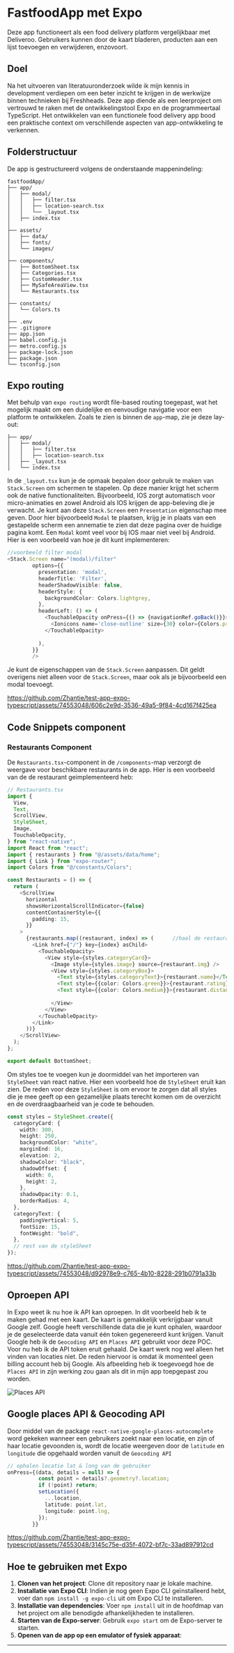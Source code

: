 # FastfoodApp met Expo

Deze app functioneert als een food delivery platform vergelijkbaar met Deliveroo. Gebruikers kunnen door de kaart bladeren, producten aan een lijst toevoegen en verwijderen, enzovoort.

## Doel

Na het uitvoeren van literatuuronderzoek wilde ik mijn kennis in development verdiepen om een beter inzicht te krijgen in de werkwijze binnen technieken bij Freshheads. Deze app diende als een leerproject om vertrouwd te raken met de ontwikkelingstool Expo en de programmeertaal TypeScript. Het ontwikkelen van een functionele food delivery app bood een praktische context om verschillende aspecten van app-ontwikkeling te verkennen.

## Folderstructuur

De app is gestructureerd volgens de onderstaande mappenindeling:

```
fastfoodApp/
├── app/
│   ├── modal/
│   │   ├── filter.tsx
│   │   ├── location-search.tsx
│   │   └── _layout.tsx
│   ├── index.tsx
│
├── assets/
│   ├── data/
│   ├── fonts/
│   └── images/
│
├── components/
│   ├── BottomSheet.tsx
│   ├── Categories.tsx
│   ├── CustomHeader.tsx
│   ├── MySafeAreaView.tsx
│   └── Restaurants.tsx
│
├── constants/
│   └── Colors.ts
│
├── .env
├── .gitignore
├── app.json
├── babel.config.js
├── metro.config.js
├── package-lock.json
├── package.json
└── tsconfig.json
```
## Expo routing
Met behulp van `expo routing` wordt file-based routing toegepast, wat het mogelijk maakt om een duidelijke en eenvoudige navigatie voor een platform te ontwikkelen. Zoals te zien is binnen de `app`-map, zie je deze lay-out:

```
├── app/
│   ├── modal/
│   │   ├── filter.tsx
│   │   ├── location-search.tsx
│   ├── _layout.tsx
│   └── index.tsx
```

In de `_layout.tsx` kun je de opmaak bepalen door gebruik te maken van `Stack.Screen` om schermen te stapelen. Op deze manier krijgt het scherm ook de native functionaliteiten. Bijvoorbeeld, IOS zorgt automatisch voor micro-animaties en zowel Android als IOS krijgen de app-beleving die je verwacht. Je kunt aan deze `Stack.Screen` een `Presentation` eigenschap mee geven. Door hier bijvoorbeeld `Modal` te plaatsen, krijg je in plaats van een gestapelde scherm een annematie te zien dat deze pagina over de huidige pagina komt. Een `Modal` komt veel voor bij IOS maar niet veel bij Android. Hier is een voorbeeld van hoe je dit kunt implementeren:

```typescript
//voorbeeld filter modal
<Stack.Screen name="(modal)/filter"
        options={{
          presentation: 'modal',
          headerTitle: 'Filter',
          headerShadowVisible: false,
          headerStyle: {
            backgroundColor: Colors.lightgrey,
          },
          headerLeft: () => (
            <TouchableOpacity onPress={() => {navigationRef.goBack()}}>
              <Ionicons name='close-outline' size={30} color={Colors.primary} />
            </TouchableOpacity>
            
          ),
        }}
        />
```

Je kunt de eigenschappen van de `Stack.Screen` aanpassen. Dit geldt overigens niet alleen voor de `Stack.Screen`, maar ook als je bijvoorbeeld een modal toevoegt.

https://github.com/Zhantie/test-app-expo-typescript/assets/74553048/606c2e9d-3536-49a5-9f84-4cd167f425ea

## Code Snippets component

### Restaurants Component

De `Restaurants.tsx`-component in de `/components`-map verzorgt de weergave voor beschikbare restaurants in de app. Hier is een voorbeeld van de de restaurant geimplementeerd heb:

```typescript
// Restaurants.tsx
import {
  View,
  Text,
  ScrollView,
  StyleSheet,
  Image,
  TouchableOpacity,
} from "react-native";
import React from "react";
import { restaurants } from "@/assets/data/home";
import { Link } from "expo-router";
import Colors from "@/constants/Colors";

const Restaurants = () => {
  return (
    <ScrollView
      horizontal
      showsHorizontalScrollIndicator={false}
      contentContainerStyle={{
        padding: 15,
      }}
    >
      {restaurants.map((restaurant, index) => (      //haal de restaurants op in een Json data bestand. 
        <Link href={"/"} key={index} asChild>
          <TouchableOpacity>
            <View style={styles.categoryCard}>
              <Image style={styles.image} source={restaurant.img} />
              <View style={styles.categoryBox}>
                <Text style={styles.categoryText}>{restaurant.name}</Text>
                <Text style={{color: Colors.green}}>{restaurant.rating} {restaurant.ratings}</Text>
                <Text style={{color: Colors.medium}}>{restaurant.distance}</Text>
                
              </View>
            </View>
          </TouchableOpacity>
        </Link>
      ))}
    </ScrollView>
  );
};

export default BottomSheet;
```

Om styles toe te voegen kun je doormiddel van het importeren van ```StyleSheet``` van react native. Hier een voorbeeld hoe de ```StyleSheet``` eruit kan zien.
De reden voor deze `StyleSheet` is om ervoor te zorgen dat all styles die je mee geeft op een gezamelijke plaats terecht komen om de overzicht en de overdraagbaarheid van je code te behouden.

```typescript
const styles = StyleSheet.create({
  categoryCard: {
    width: 300,
    height: 250,
    backgroundColor: "white",
    marginEnd: 16,
    elevation: 2,
    shadowColor: "black",
    shadowOffset: {
      width: 0,
      height: 2,
    },
    shadowOpacity: 0.1,
    borderRadius: 4,
  },
  categoryText: {
    paddingVertical: 5,
    fontSize: 15,
    fontWeight: "bold",
  },
  // rest van de styleSheet
});
```
https://github.com/Zhantie/test-app-expo-typescript/assets/74553048/d92978e9-c765-4b10-8228-291b0791a33b

## Oproepen API
In Expo weet ik nu hoe ik API kan oproepen. In dit voorbeeld heb ik te maken gehad met een kaart. De kaart is gemakkelijk verkrijgbaar vanuit Google zelf. Google heeft verschillende data die je kunt ophalen, waardoor je de geselecteerde data vanuit één token gegenereerd kunt krijgen. Vanuit Google heb ik de `Geocoding API` en `Places API` gebruikt voor deze POC. Voor nu heb ik de API token eruit gehaald. De kaart werk nog wel alleen het vinden van locaties niet. De reden hiervoor is omdat ik momenteel geen billing account heb bij Google. Als afbeelding heb ik toegevoegd hoe de `Places API` in zijn werking zou gaan als dit in mijn app toepgepast zou worden.

![Places API](https://github.com/Zhantie/test-app-expo-typescript/assets/74553048/49b62c9e-9960-4431-aa84-ca2a5b75bebb)

## Google places API & Geocoding API
Door middel van de package `react-native-google-places-autocomplete` word gekeken wanneer een gebruikers zoekt naar een locatie, en zijn of haar locatie gevoonden is, wordt de locatie weergeven door de `latitude` en `longitude` die opgehaald worden vanuit de `Geocoding API` 
```typescript
// ophalen locatie lat & long van de gebruiker
onPress={(data, details = null) => {
          const point = details?.geometry?.location;
          if (!point) return;
          setLocation({
            ...location,
            latitude: point.lat,
            longitude: point.lng,
          });
        }}
```

https://github.com/Zhantie/test-app-expo-typescript/assets/74553048/3145c75e-d35f-4072-bf7c-33ad897912cd

## Hoe te gebruiken met Expo
1. **Clonen van het project**: Clone dit repository naar je lokale machine.
2. **Installatie van Expo CLI**: Indien je nog geen Expo CLI geïnstalleerd hebt, voer dan `npm install -g expo-cli` uit om Expo CLI te installeren.
3. **Installatie van dependencies**: Voer `npm install` uit in de hoofdmap van het project om alle benodigde afhankelijkheden te installeren.
4. **Starten van de Expo-server**: Gebruik `expo start` om de Expo-server te starten.
5. **Openen van de app op een emulator of fysiek apparaat**:

---
